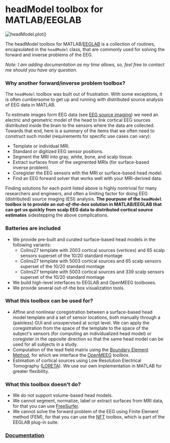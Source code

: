 # headModel toolbox for MATLAB/EEGLAB 
![headModel.plot()](https://github.com/aojeda/headModel/blob/master/doc/assets/hm.png)

The headModel  toolbox for MATLAB/[EEGLAB](https://sccn.ucsd.edu/eeglab/) is a collection of routines, encapsulated in the `headModel` class, that are commonly used for solving the forward and inverse problems of the EEG.

*Note: I am adding documentation as my time allows, so, feel free to contact me should you have any question.*

### Why another forward/inverse problem toolbox?
The `headModel` toolbox was built out of frustration. With some exceptions, it is often cumbersome to get up and running with distributed source analysis of EEG data in MATLAB.

To estimate images form EEG data (see [EEG source imaging](https://www.ncbi.nlm.nih.gov/pubmed/15351361)) we need an electric and geometric model of the head to link cortical EEG sources distributed inside the brain to the sensors where the data are collected. Towards that end, here is a summary of the items that we often need to construct such model (requirements for specific use cases can vary): 

* Template or individual MRI.
* Standard or digitized EEG sensor positions.
* Segment the MRI into gray, white, bone, and scalp tissue. 
* Extract surfaces from of the segmented MRIs (for surface-based inverse problem).
* Coregister the EEG sensors with the MRI or surface-based head model.
* Find an EEG forward solver that works well with your MRI-derived data.

Finding solutions for each point listed above is highly nontrivial for many researchers and engineers, and often a limiting factor for doing EEG (distributed) source imaging (ESI) analysis. **The pourpuse of the `headModel` toolbox is to provide an *out-of-the-box* solution in MATLAB/EEGLAB that can get us quickly from scalp EEG data to distributed cortical source estimates** sidestepping the above complications.
 
### Batteries are included
* We provide pre-built and curated surface-based head models in the following variants:
	* Colins27 template with 2003 cortical sources (vertices) and 65 scalp sensors superset of the 10/20 standard montage
	* Colins27 template with 5003 cortical sources and 65 scalp sensors superset of  the 10/20 standard montage
	* Colins27 template with 5003 cortical sources and 339 scalp sensors superset of  the 10/20 standard montage
* We build high-level interfaces to EEGLAB and OpenMEEG toolboxes.
* We provide several out-of-the box visualization tools.


### What this toolbox can be used for?
* Affine and nonlinear coregistration between a surface-based head model template and a set of sensor locations, both manually through a (painless) GUI and unsupervised at script level. We can apply the coregistration  from the space of the template to the space of the subject's sensors (for computing an individualized head model) or coregister in the opposite direction so that the same head model can be used for all subjects in a study.
* Computation of the lead field matrix using the [Boundary Element Method](https://en.wikipedia.org/wiki/Boundary_element_method), for which we interface the [OpenMEEG](https://openmeeg.github.io/) toolbox. 
* Estimation of cortical sources using Low Resolution Electrical Tomography ([LORETA](http://www.uzh.ch/keyinst/loreta.htm)). We use our own implementation in MATLAB for greater flexibility.

### What this toolbox doesn't do?
* We do not support volume-based head models.
* We cannot segment, normalize, label or extract surfaces from MRI data, for that you can use [FreeSurfer](https://surfer.nmr.mgh.harvard.edu/).
* We cannot solve the forward problem of the EEG using Finite Element method (FEM), for that you can use the [NFT](https://sccn.ucsd.edu/nft/index.html) toolbox, which is part of the EEGLAB plug-in suite.


### [Documentation](https://github.com/aojeda/headModel/blob/master/doc/Content.md)